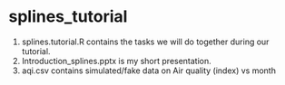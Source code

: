 # splines_tutorial

1. splines.tutorial.R contains the tasks we will do together during our tutorial.
2. Introduction_splines.pptx is my short presentation.
3. aqi.csv contains simulated/fake data on Air quality (index) vs month
